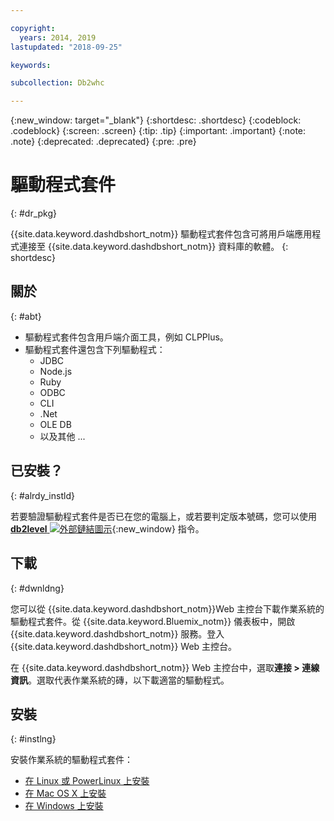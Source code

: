 ```yaml
---

copyright:
  years: 2014, 2019
lastupdated: "2018-09-25"

keywords:

subcollection: Db2whc

---
```


<!-- Attribute definitions --> 
{:new_window: target="_blank"}
{:shortdesc: .shortdesc}
{:codeblock: .codeblock}
{:screen: .screen}
{:tip: .tip}
{:important: .important}
{:note: .note}
{:deprecated: .deprecated}
{:pre: .pre}

# 驅動程式套件
{: #dr_pkg}

{{site.data.keyword.dashdbshort_notm}} 驅動程式套件包含可將用戶端應用程式連接至 {{site.data.keyword.dashdbshort_notm}} 資料庫的軟體。
{: shortdesc}

## 關於
{: #abt}

- 驅動程式套件包含用戶端介面工具，例如 CLPPlus。
- 驅動程式套件還包含下列驅動程式： 
  - JDBC
  - Node.js
  - Ruby
  - ODBC
  - CLI
  - .Net
  - OLE DB
  - 以及其他 ...

## 已安裝？
{: #alrdy_instld}

若要驗證驅動程式套件是否已在您的電腦上，或若要判定版本號碼，您可以使用 [**db2level** ![外部鏈結圖示](../../../icons/launch-glyph.svg "外部鏈結圖示")](https://www.ibm.com/support/knowledgecenter/SS6NHC/com.ibm.swg.im.dashdb.admin.cmd.doc/doc/r0009195.html){:new_window} 指令。

## 下載
{: #dwnldng}

您可以從 {{site.data.keyword.dashdbshort_notm}}Web 主控台下載作業系統的驅動程式套件。從 {{site.data.keyword.Bluemix_notm}} 儀表板中，開啟 {{site.data.keyword.dashdbshort_notm}} 服務。登入 {{site.data.keyword.dashdbshort_notm}} Web 主控台。

在 {{site.data.keyword.dashdbshort_notm}} Web 主控台中，選取**連接 > 連線資訊**。選取代表作業系統的磚，以下載適當的驅動程式。

## 安裝
{: #instlng}

安裝作業系統的驅動程式套件：
- [在 Linux 或 PowerLinux 上安裝](/docs/services/Db2whc?topic=Db2whc-install_dr_pkg_linux#install_dr_pkg_linux)
- [在 Mac OS X 上安裝](/docs/services/Db2whc?topic=Db2whc-install_dr_pkg_mac#install_dr_pkg_mac)
- [在 Windows 上安裝](/docs/services/Db2whc?topic=Db2whc-install_dr_pkg_windows#install_dr_pkg_windows)

<!-- ## Configuring

To connect local applications or client tools to your {{site.data.keyword.dashdbshort_notm}} database, [configure your environment for your Db2 database](driver_pkg_cfg.html). -->



